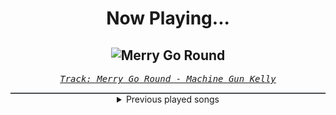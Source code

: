 <div align="center"> 
<h1>Now Playing...</h1>

![Merry Go Round](https://i.scdn.co/image/ab67616d00001e0225db200c7c4a44644043da9e)
--
_<samp><a href="https://open.spotify.com/track/7k9rcsOLrZBzxIL4cyAipZ">Track: Merry Go Round - Machine Gun Kelly</a></samp>_

<div style="border: 1px #4B5054 solid"></div>
<details>
  <summary>
    Previous played songs
  </summary>
  <table>
    <thead>
      <tr>
        <th>
          Artist
        </th>
        <th>
          Song
        </th>
        <th>
          Link
        </th>
      </tr>
    </thead>
    <tbody>
      <tr><td>Machine Gun Kelly</td><td>Merry Go Round</td><td><a href="https://open.spotify.com/track/7k9rcsOLrZBzxIL4cyAipZ">https://open.spotify.com/track/7k9rcsOLrZBzxIL4cyAipZ</a></td></tr><tr><td>Volbeat</td><td>My Body</td><td><a href="https://open.spotify.com/track/7MueUI9DxVV5PReSaK4ecI">https://open.spotify.com/track/7MueUI9DxVV5PReSaK4ecI</a></td></tr><tr><td>Crown The Empire</td><td>Wake Me Up</td><td><a href="https://open.spotify.com/track/11462XLThSYmbSB1k7sBly">https://open.spotify.com/track/11462XLThSYmbSB1k7sBly</a></td></tr><tr><td>Hopsin</td><td>Forever Ill</td><td><a href="https://open.spotify.com/track/4KdCJDVnLODYyg69DGI1Hq">https://open.spotify.com/track/4KdCJDVnLODYyg69DGI1Hq</a></td></tr><tr><td>Blind Guardian</td><td>Prophecies</td><td><a href="https://open.spotify.com/track/1hn1yA6jDFeaAup2Q855zB">https://open.spotify.com/track/1hn1yA6jDFeaAup2Q855zB</a></td></tr><tr><td>Malrun</td><td>Black Rain</td><td><a href="https://open.spotify.com/track/6sMJu6UIlynyP8V9cermTD">https://open.spotify.com/track/6sMJu6UIlynyP8V9cermTD</a></td></tr><tr><td>Days Of Jupiter</td><td>Follow</td><td><a href="https://open.spotify.com/track/3He2VViMWC4sorXkNwNAtB">https://open.spotify.com/track/3He2VViMWC4sorXkNwNAtB</a></td></tr><tr><td>Adrian Von Ziegler</td><td>Fable</td><td><a href="https://open.spotify.com/track/7oXqz75LxNjo3bVbSq84hu">https://open.spotify.com/track/7oXqz75LxNjo3bVbSq84hu</a></td></tr><tr><td>Matty Mullins</td><td>You Can</td><td><a href="https://open.spotify.com/track/6IpOfwnfsKyQueAkXaD3vx">https://open.spotify.com/track/6IpOfwnfsKyQueAkXaD3vx</a></td></tr><tr><td>Disturbed</td><td>Remember</td><td><a href="https://open.spotify.com/track/3i8TstjJck3vHAohHEfgCh">https://open.spotify.com/track/3i8TstjJck3vHAohHEfgCh</a></td></tr><tr><td>Linkin Park</td><td>Breaking the Habit - Live from La Caja Mágica, Madrid, Spain, 11/7/2010</td><td><a href="https://open.spotify.com/track/2Guic2ezvzJ08yfYMJqWoY">https://open.spotify.com/track/2Guic2ezvzJ08yfYMJqWoY</a></td></tr><tr><td>Nightwish</td><td>Rest Calm - Instrumental</td><td><a href="https://open.spotify.com/track/1NkA50e0T7jGvHLi5lQyD6">https://open.spotify.com/track/1NkA50e0T7jGvHLi5lQyD6</a></td></tr><tr><td>For Today</td><td>Broken Lens</td><td><a href="https://open.spotify.com/track/5Q7DFVvGRCBL4kUx59tY4P">https://open.spotify.com/track/5Q7DFVvGRCBL4kUx59tY4P</a></td></tr><tr><td>Austin Adamec</td><td>My Only Answer</td><td><a href="https://open.spotify.com/track/2kJ5lY97GcmbP4AUCZZDTa">https://open.spotify.com/track/2kJ5lY97GcmbP4AUCZZDTa</a></td></tr><tr><td>Disciple</td><td>Attack</td><td><a href="https://open.spotify.com/track/6ZcVlZWAG04URJkzCy1b2v">https://open.spotify.com/track/6ZcVlZWAG04URJkzCy1b2v</a></td></tr><tr><td>Set for the Fall</td><td>Rising</td><td><a href="https://open.spotify.com/track/5Qc4QsLUmM7KJpE26fY1lT">https://open.spotify.com/track/5Qc4QsLUmM7KJpE26fY1lT</a></td></tr><tr><td>The Unguided</td><td>Eye Of The Thylacine</td><td><a href="https://open.spotify.com/track/3rqEsWIKUO1Of9GUlohswM">https://open.spotify.com/track/3rqEsWIKUO1Of9GUlohswM</a></td></tr><tr><td>Lincoln Brewster</td><td>On Our Side</td><td><a href="https://open.spotify.com/track/1Z0ipoxbqjsy9Wkkhdqq4R">https://open.spotify.com/track/1Z0ipoxbqjsy9Wkkhdqq4R</a></td></tr><tr><td>Adrian Von Ziegler</td><td>Tale of Silthârea</td><td><a href="https://open.spotify.com/track/32QotUROEaBt8xmZQYPNbQ">https://open.spotify.com/track/32QotUROEaBt8xmZQYPNbQ</a></td></tr><tr><td>Memphis May Fire</td><td>You & Me</td><td><a href="https://open.spotify.com/track/64I84KGKk8btuUSY39T4WK">https://open.spotify.com/track/64I84KGKk8btuUSY39T4WK</a></td></tr>
    </tbody>
  </table>
</details>

</div>
